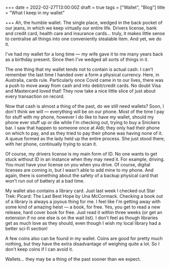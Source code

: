 +++
date = 2022-02-27T13:00:00Z
draft = true
tags = ["Wallet", "Blog"]
title = "What I keep in my wallet"

+++
Ah, the humble wallet. The single place, wedged in the back pocket of our jeans, in which we keep virtually our entire life. Drivers license, bank and credit card, health care and insurance cards... truly, it makes little sense to centralise all things into one conveniently stealable item. And yet, we do it.

<!--more-->

I've had my wallet for a long time — my wife gave it to me many years back as a birthday present. Since then I've wedged all sorts of things in it.

The one thing that my wallet tends not to contain is actual cash. I can't remember the last time I handed over a form a physical currency. Here, in Australia, cards rule. Particularly once Covid came in to our lives, there was a push to move away from cash and into debit/credit cards. No doubt Visa and Mastercard loved that! They now take a nice little slice of just about every transaction on record.

Now that cash is almost a thing of the past, do we still need wallets? Soon, I don't think we will — everything will be on our phone. Most of the time I pay for stuff with my phone, however I do like to have my wallet, should my phone ever stuff up or die while I'm checking out, trying to buy a Snickers bar. I saw that happen to someone once at Aldi; they only had their phone on which to pay, and as they tried to pay their phone was having none of it. A queue formed as the lady held up the entire process. She just stood there, with her phone, continually trying to scan it.

Of course, my drivers license is my main form of ID. No one wants to get stuck without ID in an instance when they may need it. For example, driving. You must have your license on you when you drive. Of course, digital licenses are coming in, but I wasn't able to add mine to my phone. And again, there is something about the safety of a backup physical card that won't run out of battery at a bad time.

My wallet also contains a library card. Just last week I checked out Star Trek: Picard: The Last Best Hope by Una McCormack. Checking a book out of a library is always a joyous thing for me. I feel like I'm getting away with some kind of amazing heist — a book, for free. Yes, you get to read a new release, hard cover book for free. Just read it within three weeks (or get an extension if no one else is on the wait list). I don't feel as though libraries get as much love as they should, even though I wish my local library had a better sci-fi section! 

A few coins also can be found in my wallet. Coins are good for pretty much nothing, but they have the extra disadvantage of weighing quite a lot. So I don't keep coins if I can avoid it. 

Wallets... they may be a thing of the past sooner than we expect.